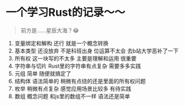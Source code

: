 # 一个学习Rust的记录～～
> 前方是......星辰大海？😂
1. 变量绑定和解构 还行 就是一个概念转换
2. 基本类型 还没放弃 不是科班出身 位运算不太会 去b站大学恶补了一下
3. 所有权 这一块写的不太多 主要是理解和运用 很重要
4. 字符串与切片 Rust里的字符串有点复杂 需要多多实践
5. 元组 简单 随便就搞定了
6. 结构体 语法简单的 稍微有点绕的还是里面的所有权问题
7. 枚举 稍微有点复杂 感觉应用场景比较多 有待实践
8. 数组 概念问题 和js里的数组不一样 语法还是简单
